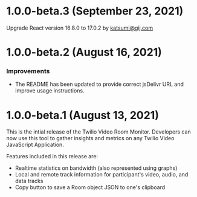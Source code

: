 # 1.0.0-beta.3 (September 23, 2021)

Upgrade React version 16.8.0 to 17.0.2 by katsumi@gij.com

# 1.0.0-beta.2 (August 16, 2021)

### Improvements

- The README has been updated to provide correct jsDelivr URL and improve usage instructions.

# 1.0.0-beta.1 (August 13, 2021)

This is the intial release of the Twilio Video Room Monitor. Developers can now use this tool to gather insights and metrics on any Twilio Video JavaScript Application.

Features included in this release are:

- Realtime statistics on bandwidth (also represented using graphs)
- Local and remote track information for participant's video, audio, and data tracks
- Copy button to save a Room object JSON to one's clipboard
